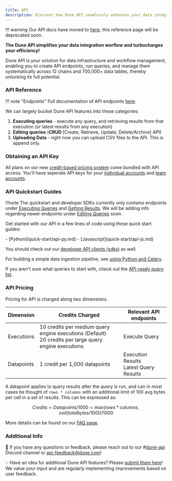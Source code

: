 ```yaml
---
title: API
description: Discover how Dune API seamlessly enhances your data integration workflow, turbocharging your efficiency.
---
```


!!! warning
    Our API docs have moved to [here](https://dune.mintlify.app/api-reference/overview/introduction), this reference page will be deprecated soon.

**The Dune API simplifies your data integration worflow and turbocharges your efficiency!** 

Dune API is your solution for data infrastructure and workflow management, enabling you to create API endpoints, run queries, and manage them systematically across 12 chains and 700,000+ data tables, thereby unlocking its full potential.

### API Reference

!!! note "Endpoints"
    Full documentation of API endpoints [here](api-reference/index.md).

We can largely bucket Dune API features into these categories: 

1. **Executing queries** - execute any query, and retrieving results from that execution (or latest results from any execution)
2. **Editing queries** (**CRUD** [Create, Retrieve, Update, Delete/Archive] API) 
3. **Uploading Data** - right now you can upload CSV files to the API. This is append only.

### Obtaining an API Key
All plans on our new [credit-based pricing system](https://dune.com/pricing) come bundled with API access.
You'll have seperate API keys for your [individual accounts](https://dune.com/settings/api) and [team accounts](https://dune.com/settings/teams).

### API Quickstart Guides

!!!note
    The quickstart and developer SDKs currently only contains endpoints under [Executing Queries](../api/api-reference/execute-queries/index.md) and [Getting Results](../api/api-reference/get-results/index.md). We will be adding info regarding newer endpoints under [Editing Queries](../api/api-reference/edit-queries/index.md) soon.

Get started with our API in a few lines of code using these quick start guides:

<div class="cards grid" markdown>
- [Python](quick-start/api-py.md)
- [Javascript](quick-start/api-js.md)
</div>

You should check out our [developer API clients (sdks)](quick-start/community-clients.md) as well.

For building a simple data ingestion pipeline, see [using Python and Celery](https://adamparrish.xyz/downstream-data-extract-transform-load).

If you aren't sure what queries to start with, check out the [API-ready query list](quick-start/index.md).

### API Pricing
Pricing for API is charged along two dimensions.

| Dimension | Credits Charged | Relevant API endpoints |
|---|---|---|
| Executions | 10 credits per medium query engine executions (Default)<br>20 credits per large query engine executions | Execute Query |
| Datapoints | 1 credit per 1,000 datapoints | Execution Results<br>Latest Query Results |

A datapoint applies to query results after the query is run, and can in most cases be thought of `rows * columns` with an additional limit of 100 avg bytes per cell in a set of results. This can be expressed as: 
```math
Credits = Datapoints/1000 = max(rows*columns, ceil(totalbytes/100))/1000
```
More details can be found on our [FAQ page](https://dune.com/docs/api/faq/#faq-billing-pricing).

### Additional Info

💭 If you have any questions or feedback, please reach out to our #[dune-api](https://discord.com/channels/757637422384283659/1019910980634939433) Discord channel or [api-feedback@dune.com](mailto:api-feedback@dune.com)!

💡 Have an idea for additional Dune API features? Please [submit them here](https://feedback.dune.com/)! We value your input and are regularly implementing improvements based on user feedback.
